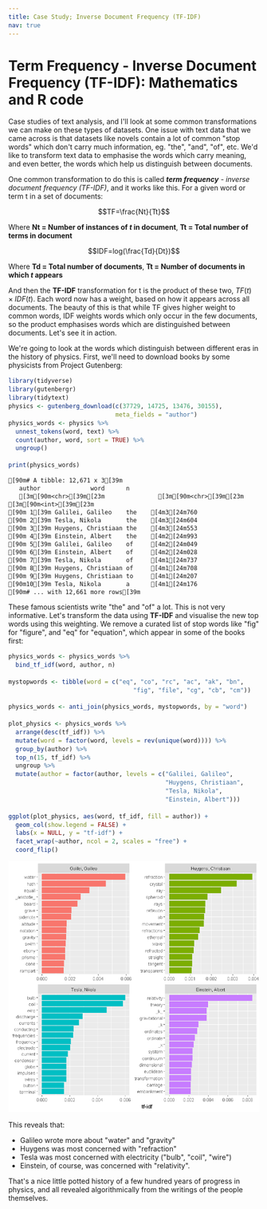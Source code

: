 ```yaml
---
title: Case Study; Inverse Document Frequency (TF-IDF)
nav: true
--- 
```



# Term Frequency - Inverse Document Frequency (TF-IDF): Mathematics and R code

Case studies of text analysis, and I'll look at some common transformations we can make on these types of datasets. One issue with text data that we came across is that datasets like novels contain a lot of common "stop words" which don't carry much information, eg. "the", "and", "of", etc. We'd like to transform text data to emphasise the words which carry meaning, and even better, the words which help us distinguish between documents.

One common transformation to do this is called ***term frequency** - inverse document frequency (TF-IDF)*, and it works like this. For a given word or term t in a set of documents:


$$TF=\frac{Nt}{Tt}$$


Where **Nt = Number of instances of *t* in document**, **Tt = Total number of terms in document**


$$IDF=log(\frac{Td}{Dt})$$


Where **Td = Total number of documents**, **Tt = Number of documents in which *t* appears**

And then the **TF-IDF** transformation for t is the product of these two, $TF(t)×IDF(t)$. Each word now has a weight, based on how it appears across all documents. The beauty of this is that while TF gives higher weight to common words, IDF weights words which only occur in the few documents, so the product emphasises words which are distinguished between documents. Let's see it in action.

We're going to look at the words which distinguish between different eras in the history of physics. First, we'll need to download books by some physicists from Project Gutenberg:


```R
library(tidyverse)
library(gutenbergr)
library(tidytext)
physics <- gutenberg_download(c(37729, 14725, 13476, 30155), 
                              meta_fields = "author")
physics_words <- physics %>%
  unnest_tokens(word, text) %>%
  count(author, word, sort = TRUE) %>%
  ungroup()

print(physics_words)
```

    [90m# A tibble: 12,671 x 3[39m
       author              word      n
       [3m[90m<chr>[39m[23m               [3m[90m<chr>[39m[23m [3m[90m<int>[39m[23m
    [90m 1[39m Galilei, Galileo    the    [4m3[24m760
    [90m 2[39m Tesla, Nikola       the    [4m3[24m604
    [90m 3[39m Huygens, Christiaan the    [4m3[24m553
    [90m 4[39m Einstein, Albert    the    [4m2[24m993
    [90m 5[39m Galilei, Galileo    of     [4m2[24m049
    [90m 6[39m Einstein, Albert    of     [4m2[24m028
    [90m 7[39m Tesla, Nikola       of     [4m1[24m737
    [90m 8[39m Huygens, Christiaan of     [4m1[24m708
    [90m 9[39m Huygens, Christiaan to     [4m1[24m207
    [90m10[39m Tesla, Nikola       a      [4m1[24m176
    [90m# ... with 12,661 more rows[39m
    

These famous scientists write "the" and "of" a lot. This is not very informative. Let's transform the data using **TF-IDF** and visualise the new top words using this weighting. We remove a curated list of stop words like "fig" for "figure", and "eq" for "equation", which appear in some of the books first:


```R
physics_words <- physics_words %>%
  bind_tf_idf(word, author, n) 

mystopwords <- tibble(word = c("eq", "co", "rc", "ac", "ak", "bn", 
                                   "fig", "file", "cg", "cb", "cm"))

physics_words <- anti_join(physics_words, mystopwords, by = "word")

plot_physics <- physics_words %>%
  arrange(desc(tf_idf)) %>%
  mutate(word = factor(word, levels = rev(unique(word)))) %>%
  group_by(author) %>% 
  top_n(15, tf_idf) %>%
  ungroup %>%
  mutate(author = factor(author, levels = c("Galilei, Galileo",
                                            "Huygens, Christiaan",
                                            "Tesla, Nikola",
                                            "Einstein, Albert")))

ggplot(plot_physics, aes(word, tf_idf, fill = author)) +
  geom_col(show.legend = FALSE) +
  labs(x = NULL, y = "tf-idf") +
  facet_wrap(~author, ncol = 2, scales = "free") +
  coord_flip()
```


![png](output_7_0.png)


This reveals that:

  -  Galileo wrote more about "water" and "gravity"
  -  Huygens was most concerned with "refraction"
  -  Tesla was most concerned with electricity ("bulb", "coil", "wire")
  -  Einstein, of course, was concerned with "relativity".

That's a nice little potted history of a few hundred years of progress in physics, and all revealed algorithmically from the writings of the people themselves.
